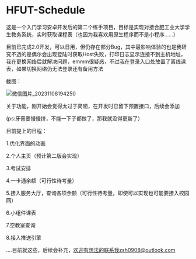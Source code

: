 # HFUT-Schedule
这是一个入门学习安卓开发后的第二个练手项目，目标是实现对接合肥工业大学学生教务系统，实时获取课程表（也因为我喜欢用原生程序而不是小程序……）

目前已完成2.0开发，可以日用，但仍存在部分Bug，其中最影响体验的也是我研究不透的是偶尔会出现登陆时获取Host失败，打印日志显示连接不到主机地址，我在更换网络后就解决问题，emmm很疑惑，不过我在登录入口处放置了离线课表，如果切换网络仍无法登录还有备用方法

截图：

![微信图片_20231108194250](https://github.com/Chiu-xaH/HFUT-Schedule/assets/116127902/f3c02842-4ede-4bfb-a707-e27440effa21)

关于功能，刚开始会觉得太过于简陋，在开发时已留下预置接口，后续会添加

(ps:牙膏要慢慢挤，不能一下子都做了，那我就没得更新了）

目前提上的日程：

1.优化界面的动画

2.个人主页（预计第二版会实现）

3.考试安排

4.一卡通余额（可行性待考量）

5.接入服务大厅，查询各项余额（可行性待考量，即使可以实现也可能要接入校园网）

6.小组件课表

7.空教室查询

8.接入推送引擎


....目前就这些，后续会补充，欢迎有想法的联系我zsh0908@outlook.com


